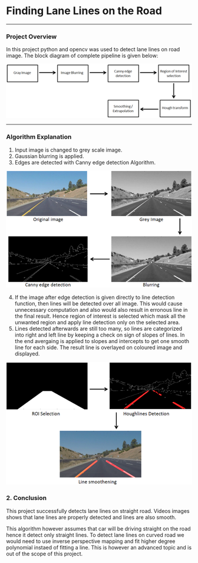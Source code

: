 # **Finding Lane Lines on the Road** 

---
### Project Overview

In this project python and opencv was used to detect lane lines on road image. The block diagram of
complete pipeline is given below:

![Blockdiag](./report_image/Blockdiagram.PNG)



[//]: # (Image References)

[image1]: ./examples/grayscale.jpg "Grayscale"

---

### Algorithm Explanation

1. Input image is changed to grey scale image.
2. Gaussian blurring is applied.
3. Edges are detected with Canny edge detection Algorithm.

![Allimage](./report_image/1stfour.PNG)

4. If the image after edge detection is given directly to line detection function, then lines will be detected 
 over all image. This would cause unnecessary computation and also would also result in erronous line in 
  the final result. Hence region of interest is selected which mask all the unwanted region and apply line detection only 
  on the selected area.
5. Lines detected afterwards are still too many, so lines are categorized into right and left line by keeping a check on sign of slopes 
of lines. In the end avergaing is applied to slopes and intercepts to get one smooth line for each side.
The result line is overlayed on coloured image and displayed.

![Allimage](./report_image/lastthree.PNG)

### 2. Conclusion

This project successfully detects lane lines on straight road. Videos images shows that lane lines are 
properly detected and lines are also smooth.

This algorithm however assumes that car will be driving straight on the road hence it detect only straight
lines. To detect lane lines on curved road we would need to use inverse perspective mapping and fit 
higher degree polynomial instaed of fitting a line. This is however an advanced topic and is out of the scope of 
 this project.

